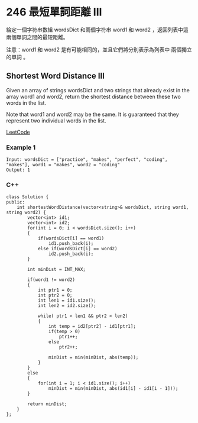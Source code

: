 # 246 最短單詞距離 III

給定一個字符串數組 wordsDict 和兩個字符串 word1 和 word2 ，返回列表中這兩個單詞之間的最短距離。

注意：word1 和 word2 是有可能相同的，並且它們將分別表示為列表中 兩個獨立的單詞 。

## Shortest Word Distance III

Given an array of strings wordsDict and two strings that already exist in the array word1 and word2, return the shortest distance between these two words in the list.

Note that word1 and word2 may be the same. It is guaranteed that they represent two individual words in the list.


[LeetCode](https://leetcode-cn.com/shortest-word-distance-iii/)

### Example 1
```
Input: wordsDict = ["practice", "makes", "perfect", "coding", "makes"], word1 = "makes", word2 = "coding"
Output: 1
```

### C++ 

```
class Solution {
public:
    int shortestWordDistance(vector<string>& wordsDict, string word1, string word2) {
        vector<int> id1;
        vector<int> id2;
        for(int i = 0; i < wordsDict.size(); i++)
        {
            if(wordsDict[i] == word1)
                id1.push_back(i);
            else if(wordsDict[i] == word2)
                id2.push_back(i);
        }

        int minDist = INT_MAX;

        if(word1 != word2)
        {
            int ptr1 = 0;
            int ptr2 = 0;
            int len1 = id1.size(); 
            int len2 = id2.size(); 

            while( ptr1 < len1 && ptr2 < len2)
            {
                int temp = id2[ptr2] - id1[ptr1];
                if(temp > 0)
                    ptr1++;
                else
                    ptr2++;
            
                minDist = min(minDist, abs(temp));
            }
        }
        else
        {
            for(int i = 1; i < id1.size(); i++)
                minDist = min(minDist, abs(id1[i] - id1[i - 1]));
        }

        return minDist;
    }    
};
```
